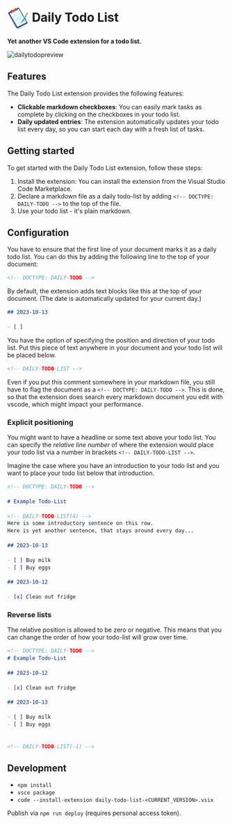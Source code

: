 # <img src="docs/todo_list_icon.png" alt="Daily Todo List logo" width="50px" style="vertical-align:middle"> Daily Todo List

**Yet another VS Code extension for a todo list.**

![dailytodopreview](https://github.com/jb--/dailytodo/assets/8600115/a8607674-f74c-4a60-9814-66f215dec844)

## Features


The Daily Todo List extension provides the following features:

- **Clickable markdown checkboxes**: You can easily mark tasks as complete by clicking on the checkboxes in your todo list.
- **Daily updated entries**: The extension automatically updates your todo list every day, so you can start each day with a fresh list of tasks.

## Getting started

To get started with the Daily Todo List extension, follow these steps:

1. Install the extension: You can install the extension from the Visual Studio Code Marketplace.
2. Declare a markdown file as a daily todo-list by adding `<!-- DOCTYPE: DAILY-TODO -->` to the top of the file.
3. Use your todo list - it's plain markdown.

## Configuration

You have to ensure that the first line of your document marks it as a daily todo list.
You can do this by adding the following line to the top of your document:

```markdown
<!-- DOCTYPE: DAILY-TODO -->
```

By default, the extension adds text blocks like this at the top of your document. (The date is automatically updated for your current day.)

```markdown
## 2023-10-13

- [ ] 

```

You have the option of specifying the position and direction of your todo list.
Put this piece of text anywhere in your document and your todo list will be placed below.

```markdown
<!-- DAILY-TODO-LIST -->
```

Even if you put this comment somewhere in your markdown file, you still have to flag the document as a `<!-- DOCTYPE: DAILY-TODO -->`.
This is done, so that the extension does search every markdown document you edit with vscode, which might impact your performance.

### Explicit positioning

You might want to have a headline or some text above your todo list.
You can specify the _relative line number_ of where the extension would place your todo list via a number in brackets `<!-- DAILY-TODO-LIST -->`.

Imagine the case where you have an introduction to your todo list and you want to place your todo list below that introduction.

```markdown
<!-- DOCTYPE: DAILY-TODO -->

# Example Todo-List

<!-- DAILY-TODO-LIST(4) -->
Here is some introductory sentence on this row.
Here is yet another sentence, that stays around every day...

## 2023-10-13

- [ ] Buy milk
- [ ] Buy eggs

## 2023-10-12

- [x] Clean out fridge


```

### Reverse lists

The relative position is allowed to be zero or negative.
This means that you can change the order of how your todo-list will grow over time.

```markdown
<!-- DOCTYPE: DAILY-TODO -->
# Example Todo-List

## 2023-10-12

- [x] Clean out fridge

## 2023-10-13

- [ ] Buy milk
- [ ] Buy eggs


<!-- DAILY-TODO-LIST(-1) -->
```

## Development

- `npm install`
- `vsce package`
- `code --install-extension daily-todo-list-<CURRENT_VERSION>.vsix`

Publish via `npm run deploy` (requires personal access token).